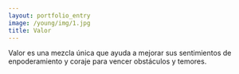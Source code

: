 ```yaml
---
layout: portfolio_entry
image: /young/img/1.jpg
title: Valor
---
```

Valor es una mezcla única que ayuda a mejorar sus sentimientos de enpoderamiento y coraje para vencer obstáculos y temores.

